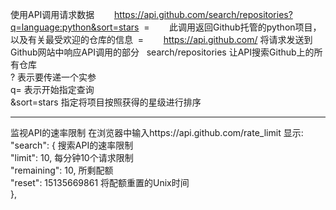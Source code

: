 使用API调用请求数据
        https://api.github.com/search/repositories?q=language:python&sort=stars  =
        此调用返回Github托管的python项目，以及有关最受欢迎的仓库的信息  =
        https://api.github.com/		将请求发送到Github网站中响应API调用的部分  
        search/repositories		让API搜索Github上的所有仓库  
        ?				表示要传递一个实参  
        q=				表示开始指定查询  
        &sort=stars			指定将项目按照获得的星级进行排序
***
监视API的速率限制
                在浏览器中输入https://api.github.com/rate_limit
                显示:  
                "search": {			搜索API的速率限制  
                "limit": 10,		每分钟10个请求限制  
                "remaining": 10,		所剩配额  
                "reset": 15135669861	将配额重置的Unix时间  
                },

